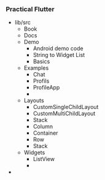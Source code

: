 ### Practical Flutter

- lib/src
  - Book
  - Docs
  - Demo 
      - Android demo code
      - String to Widget List
      - Basics 
  - Examples
    - Chat
    - Profils
    - ProfileApp
    - 
  - Layouts
      - CustomSingleChildLayout
      - CustomMultiChildLayout
      - Stack
      - Column
      - Container
      - Row
      - Stack
  - Widgets
    - ListView
    - 
- 





